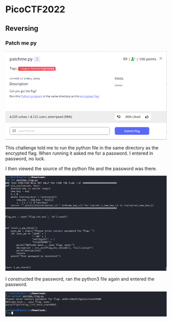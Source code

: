 # PicoCTF2022

## Reversing

### Patch me py

[<img src="img/patch_me_py_chall.png"
  style="width: 800px;"/>](img/patch_me_py_chall.png)

This challenge told me to run the python file in the same directory as the encrypted flag.  When running it asked me for a password.  I entered in password, no luck. 

I then viewed the source of the python file and the password was there. 

[<img src="img/patch_me_py_cat.png"
  style="width: 800px;"/>](img/patch_me_py_cat.png)

I constructed the password, ran the python3 file again and entered the password. 

[<img src="img/patch_me_py_ans.png"
  style="width: 800px;"/>](img/patch_me_py_ans.png)

